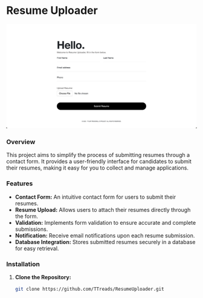 # Resume Uploader



![Submission Form Screenshot](assets/img/preview.png)


### Overview

This project aims to simplify the process of submitting resumes through a contact form. It provides a user-friendly interface for candidates to submit their resumes, making it easy for you to collect and manage applications.

### Features

- **Contact Form:** An intuitive contact form for users to submit their resumes.
- **Resume Upload:** Allows users to attach their resumes directly through the form.
- **Validation:** Implements form validation to ensure accurate and complete submissions.
- **Notification:** Receive email notifications upon each resume submission.
- **Database Integration:** Stores submitted resumes securely in a database for easy retrieval.

### Installation

1. **Clone the Repository:**
   ```bash
   git clone https://github.com/TTreads/ResumeUploader.git
